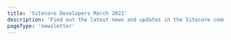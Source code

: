 ```yaml
---
title: 'Sitecore Developers March 2022'
description: 'Find out the latest news and updates in the Sitecore community.'
pageType: 'newsletter'
---
```


<NewsletterStory
      title="Sitecore Ukraine Fund"
      copy="Sitecore has set up a Ukraine Fund to provide immediate and direct assistance for Sitecore employees and their extended families in Ukraine. Please note that Sitecore intends to match all donations to this fund so your support will go twice as far."
      image="https://go.sitecore.com/l/857953/2022-03-17/ffn165/857953/1647538678GQmaZh90/Untitled_design.png"
      linkText="Donate now"
      linkHref="https://community.sitecore.com/community?id=community_blog&sys_id=faf2de451b428510722d4042b24bcb4e&view_source=featuredList"
      variant="full-width"    />
<NewsletterStory 
      title="An Intro to Sitecore Managed Cloud Containers"
      copy="Learn more about how to get started with Sitecore Managed Cloud Containers, and some high level takeaways."
      image="https://go.sitecore.com/l/857953/2022-02-15/d4y5zm/857953/1644964692cMSlOkpY/Untitled_design__5_.png"
      linkHref="https://dev.to/kmac23va/sitecore-managed-cloud-containers-an-introduction-3n6l"
    />
<NewsletterStory 
      title="Sitecore CDP – User Experience Personalization"
      copy="Learn how to achieve user personalization based on products that are browsed using the demo site."
      image="https://go.sitecore.com/l/857953/2022-03-17/ffn35p/857953/1647538998ezQeNJTY/5.png"
      linkHref="https://sitecore.madhav.blog/sitecore-cdp-user-experience-personalization/"
    />
<NewsletterStory 
      title="Getting Started with Experience Edge for Content Hub"
      copy="Learn about pre-requisites, the delivery vs preview API endpoints, generating API keys, and making your first GraphQL queries with the integrated GraphQL IDE."
      image="https://go.sitecore.com/l/857953/2022-03-17/ffn35r/857953/1647539027zwYwa9Vk/7.png"
      linkHref="https://www.youtube.com/watch?v=UH_f4Fin6KU"
    />
<NewsletterStory 
      title="Get Your Tickets to SUGCON"
      copy="SUGCON Europe will be held next week on March 24th-25th in Budapest, Hungary. We are excited to announce that Sitecore CEO, Steve Tzikakis, will be joining us at SUGCON! Don’t miss out on 2 full days of networking, sharing knowledge, activities, and more!  Did you know that you can also take a certification exam at a discounted price?"
      image="https://go.sitecore.com/l/857953/2022-03-17/ffn3vc/857953/1647539098HZk6pAe8/Untitled_design__2_.png"
      linkText="Get your tickets now"
      linkHref="https://sugcon2022.rentit.hu/"
      variant="full-width"    />
<NewsletterStory 
      title="Thoughts About Sitecore Hackathon 2022 Participation"
      copy="Learn about the overall Hackathon experience, from the signup process to the submission, key takeaways, and more."
      image="https://go.sitecore.com/l/857953/2022-02-15/d4y4vp/857953/1644964112UyeHKaa1/Untitled_design__1_.png"
      linkHref="https://www.aharb.me/thoughts-about-sitecore-hackathon-2022-participation/"
    />
<NewsletterStory 
      title="Sitecore Content Hub Reset the entity flow state when creating a new version"
      copy="Learn more about how to use Trigger, Action, and Script in Sitecore Content Hub to keep the current state flow for any item when you create a new version."
      image="https://go.sitecore.com/l/857953/2022-03-17/ffn54y/857953/1647539475H3dZGD1D/1.png"
      linkHref="https://sitecorebox.blogspot.com/2022/03/sitecore-content-hub-rest-to-initial.html"
    />
<NewsletterStory 
      title="Sitecore PowerShell To Fix Broken Renderings"
      copy="Some have reported issues when saving a page in the Sitecore content tree. Learn this PowerShell script to fix the broken renderings in Content Pages."
      image="https://go.sitecore.com/l/857953/2022-03-17/ffn54w/857953/1647539445SyPHhBmf/2.png"
      linkHref="https://yehiaibrahim.com/2022/03/08/a-script-to-fix-broken-renderings-in-content-pages/"
    />
<NewsletterStory 
      title="Register for Sitecore Virtual Developer Day"
      copy="Sharpen your Sitecore dev skills by registering for this free 24 hour virtual event full of developer-led session. Don’t miss out on technical talks, tips based on the latest technology, and a chance to connect (or reconnect) with the Sitecore developer community and MVPs."
      image="https://go.sitecore.com/l/857953/2021-11-28/b32pcl/857953/16381453604FGm7vNO/Untitled_design__2_.png"
      linkText="Register now"
      linkHref="https://www.sitecore.com/company/news-events/events/2022/03/virtual-developer-day"
      variant="full-width"    />
<NewsletterStory 
      title="The Sitecore Watercooler Podcast"
      copy="Check out the Sitecore Watercooler Podcast which covers a wide range of topics. Learn something new in each episode! "
      image="https://go.sitecore.com/l/857953/2022-03-17/ffn3vr/857953/1647539318odd0uqZf/Untitled_design__4_.png"
      linkText="Listen now"
      linkHref="https://cms.megaphone.fm/channel/AAE2118464403?selected=AAE1106243998"
    />
<NewsletterStory 
      title="Sitecore App Service Backup Problems and solutions"
      copy="Learn how to fix the Web App size when it has crossed its limit causing the backups to fail."
      image="https://go.sitecore.com/l/857953/2022-03-17/ffn3vt/857953/1647539351Nkit1wb1/3.png"
      linkHref="https://ratishkr81.blogspot.com/2022/03/sitecore-app-service-backup-problems.html"
    />
<NewsletterStory 
      title="What is CDN?"
      copy="CDN’s are everywhere! Learn what Content Delivery Network (CDN) is, what it is not, why you should want your content on a CDN, and more.    "
      image="https://go.sitecore.com/l/857953/2022-03-17/ffn4kc/857953/164753938663zD4HRq/4.png"
      linkHref="https://thetombomb.com/posts/what-is-a-cdn"
    />
